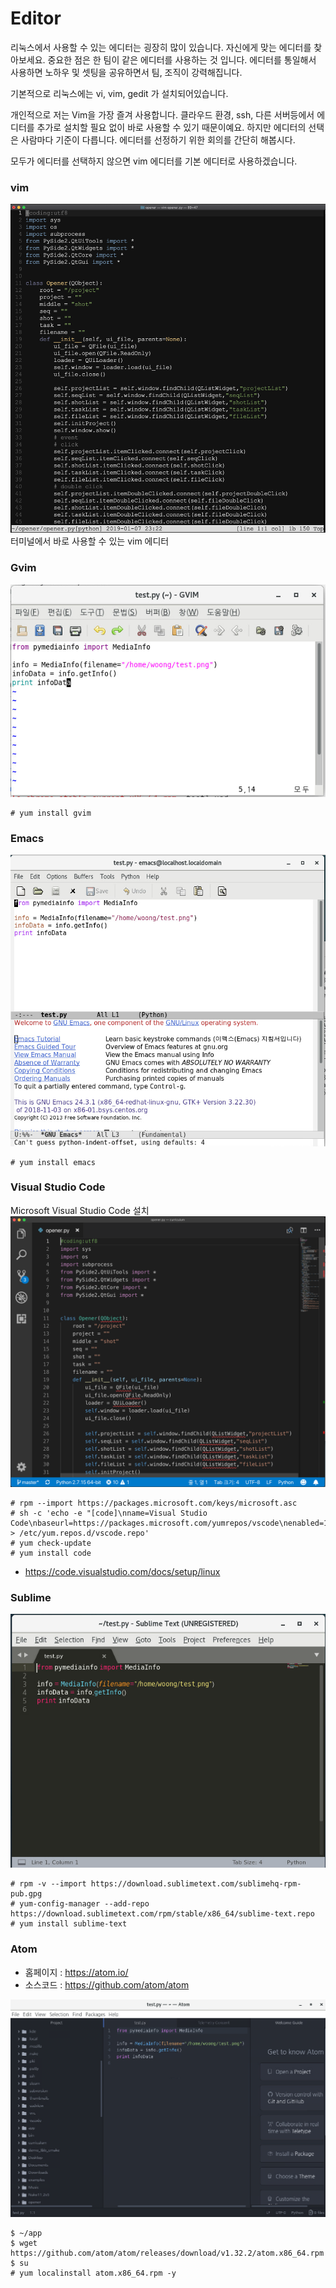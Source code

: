 # Editor
리눅스에서 사용할 수 있는 에디터는 굉장히 많이 있습니다.
자신에게 맞는 에디터를 찾아보세요.
중요한 점은 한 팀이 같은 에디터를 사용하는 것 입니다.
에디터를 통일해서 사용하면 노하우 및 셋팅을 공유하면서 팀, 조직이 강력해집니다.

기본적으로 리눅스에는 vi, vim, gedit 가 설치되어있습니다.

개인적으로 저는 Vim을 가장 즐겨 사용합니다. 클라우드 환경, ssh, 다른 서버등에서 에디터를 추가로 설치할 필요 없이 바로 사용할 수 있기 때문이예요. 하지만 에디터의 선택은 사람마다 기준이 다릅니다. 에디터를 선정하기 위한 회의를 간단히 해봅시다.

모두가 에디터를 선택하지 않으면 vim 에디터를 기본 에디터로 사용하겠습니다.

### vim
![vim](../figures/vim.png)
터미널에서 바로 사용할 수 있는 vim 에디터

### Gvim
![gvim](../figures/gvim.png)

```
# yum install gvim
```

### Emacs
![emacs](../figures/emacs.png)

```
# yum install emacs
```

### Visual Studio Code
Microsoft Visual Studio Code 설치
![vcode](../figures/vcode.png)

```
# rpm --import https://packages.microsoft.com/keys/microsoft.asc
# sh -c 'echo -e "[code]\nname=Visual Studio Code\nbaseurl=https://packages.microsoft.com/yumrepos/vscode\nenabled=1\ngpgcheck=1\ngpgkey=https://packages.microsoft.com/keys/microsoft.asc" > /etc/yum.repos.d/vscode.repo'
# yum check-update
# yum install code
```

- https://code.visualstudio.com/docs/setup/linux

### Sublime

![sublime](../figures/sublime.png)

```
# rpm -v --import https://download.sublimetext.com/sublimehq-rpm-pub.gpg
# yum-config-manager --add-repo https://download.sublimetext.com/rpm/stable/x86_64/sublime-text.repo
# yum install sublime-text
```

### Atom
- 홈페이지 : https://atom.io/
- 소스코드 : https://github.com/atom/atom

![atom](../figures/atom.png)

```
$ ~/app
$ wget https://github.com/atom/atom/releases/download/v1.32.2/atom.x86_64.rpm
$ su
# yum localinstall atom.x86_64.rpm -y
```